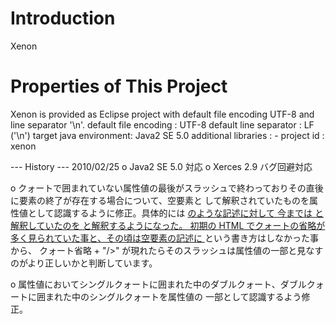 # Introduction
Xenon 

# Properties of This Project

Xenon is provided as Eclipse project with default file encoding UTF-8 and line separator '\n'.
default file encoding  : UTF-8
default line separator : LF ('\n')
target java environment: Java2 SE 5.0
additional libraries   : -
project id             : xenon

--- History ---
2010/02/25
 o Java2 SE 5.0 対応
 o Xerces 2.9 バグ回避対応

 o クォートで囲まれていない属性値の最後がスラッシュで終わっておりその直後に要素の終了が存在する場合について、空要素と
   して解釈されていたものを属性値として認識するように修正。具体的には <a href=/foo/bar/> のような記述に対して
   今までは <a href="/foo/bar"/> と解釈していたのを <a href="/foo/bar/"> と解釈するようになった。
   初期の HTML でクォートの省略が多く見られていた事と、その頃は空要素の記述に <a/> という書き方はしなかった事から、
   クォート省略 + "/>" が現れたらそのスラッシュは属性値の一部と見なすのがより正しいかと判断しています。

 o 属性値においてシングルクォートに囲まれた中のダブルクォート、ダブルクォートに囲まれた中のシングルクォートを属性値の
   一部として認識するよう修正。
